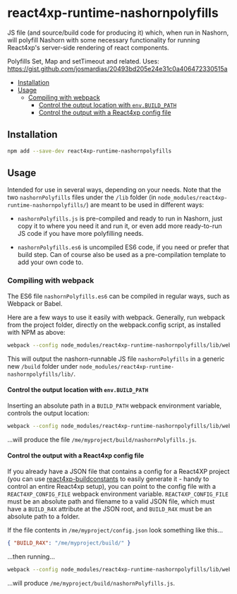 # react4xp-runtime-nashornpolyfills

JS file (and source/build code for producing it) which, when run in Nashorn, will polyfill Nashorn with some necessary functionality for running React4xp's server-side rendering of react components.

Polyfills Set, Map and setTimeout and related. Uses: https://gist.github.com/josmardias/20493bd205e24e31c0a406472330515a

  - [Installation](#installation)
  - [Usage](#usage)
    - [Compiling with webpack](#compiling-with-webpack)
      - [Control the output location with `env.BUILD_PATH`](#control-the-output-location-with-envbuild_path)
      - [Control the output with a React4xp config file](#control-the-output-with-a-react4xp-config-file)


## Installation

```bash
npm add --save-dev react4xp-runtime-nashornpolyfills
```

## Usage

Intended for use in several ways, depending on your needs. Note that the two `nashornPolyfills` files under the `/lib` folder (in `node_modules/react4xp-runtime-nashornpolyfills/`) are meant to be used in different ways: 

  - `nashornPolyfills.js` is pre-compiled and ready to run in Nashorn, just copy it to where you need it and run it, or even add more ready-to-run JS code if you have more polyfilling needs.

  - `nashornPolyfills.es6` is uncompiled ES6 code, if you need or prefer that build step. Can of course also be used as a pre-compilation template to add your own code to.

### Compiling with webpack

The ES6 file `nashornPolyfills.es6` can be compiled in regular ways, such as Webpack or Babel. 

Here are a few ways to use it easily with webpack. Generally, run webpack from the project folder, directly on the webpack.config script, as installed with NPM as above:

```bash
webpack --config node_modules/react4xp-runtime-nashornpolyfills/lib/webpack.config.js
```

This will output the nashorn-runnable JS file `nashornPolyfills` in a generic new `/build` folder under `node_modules/react4xp-runtime-nashornpolyfills/lib/`. 


#### Control the output location with `env.BUILD_PATH`

Inserting an absolute path in a `BUILD_PATH` webpack environment variable, controls the output location:

```bash
webpack --config node_modules/react4xp-runtime-nashornpolyfills/lib/webpack.config.js --env.BUILD_PATH=/me/myproject/build
```

...will produce the file `/me/myproject/build/nashornPolyfills.js`.

#### Control the output with a React4xp config file

If you already have a JSON file that contains a config for a React4XP project (you can use [react4xp-buildconstants](https://www.npmjs.com/package/react4xp-buildconstants) to easily generate it - handy to control an entire React4xp setup), you can point to the config file with a `REACT4XP_CONFIG_FILE` webpack environment variable. `REACT4XP_CONFIG_FILE` must be an absolute path and filename to a valid JSON file, which must have a `BUILD_R4X` attribute at the JSON root, and `BUILD_R4X` must be an absolute path to a folder.

If the file contents in `/me/myproject/config.json` look something like this...

```json
{ "BUILD_R4X": "/me/myproject/build/" }
```

...then running...

```bash
webpack --config node_modules/react4xp-runtime-nashornpolyfills/lib/webpack.config.js --env.REACT4XP_CONFIG_FILE=/me/myproject/config.json
```

...will produce `/me/myproject/build/nashornPolyfills.js`.
